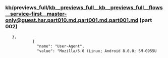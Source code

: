 ### kb/previews_full/kb__previews_full__kb__previews_full__flows__service-first__master-only@guest.har.part010.md.part001.md.part001.md (part 002)

```md
   },
            {
              "name": "User-Agent",
              "value": "Mozilla/5.0 (Linux; Android 8.0.0; SM-G955U 
```

```
